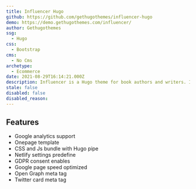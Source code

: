 ```yaml
---
title: Influencer Hugo
github: https://github.com/gethugothemes/influencer-hugo
demo: https://demo.gethugothemes.com/influencer/
author: Gethugothemes
ssg:
  - Hugo
css:
  - Bootstrap
cms:
  - No Cms
archetype:
  - Ecommerce 
date: 2021-08-29T16:14:21.000Z
description: Influencer is a Hugo theme for book authors and writers. It has also Snipcart supports for order books and payments.
stale: false
disabled: false
disabled_reason:
---
```


## Features
* Google analytics support
* Onepage template
* CSS and Js bundle with Hugo pipe
* Netlify settings predefine
* GDPR consent enables
* Google page speed optimized
* Open Graph meta tag
* Twitter card meta tag